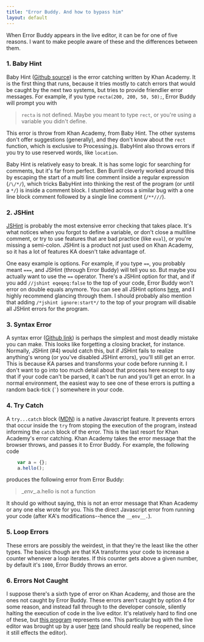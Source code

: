 ```yaml
---
title: "Error Buddy. And how to bypass him"
layout: default
---
```


When Error Buddy appears in the live editor, it can be for one of five reasons. I want to make people aware of these and the differences between them.

### 1. Baby Hint
Baby Hint ([Github source](https://github.com/Khan/live-editor/blob/master/js/output/pjs/babyhint.js)) is the error catching written by Khan Academy. It is the first thing that runs, because it tries mostly to catch errors that would be caught by the next two systems, but tries to provide friendlier error messages. For example, if you type `recta(200, 200, 50, 50);`, Error Buddy will prompt you with

> `recta` is not defined. Maybe you meant to type `rect`, or you're using a variable you didn't define.

This error is throw from Khan Academy, from Baby Hint. The other systems don't offer suggestions (generally), and they don't know about the `rect` function, which is exclusive to Processing.js. BabyHint also throws errors if you try to use reserved words, like `location`.

Baby Hint is relatively easy to break. It is has some logic for searching for comments, but it's far from perfect. Ben Burrill cleverly worked around this by escaping the start of a multi line comment inside a regular expression (`/\/*/`), which tricks BabyHint into thinking the rest of the program (or until a `*/`) is inside a comment block. I stumbled across a similar bug with a one line block comment followed by a single line comment (`/**///`).

### 2. JSHint

[JSHint](https://jshint.com) is probably the most extensive error checking that takes place. It's what notices when you forgot to define a variable, or don't close a multiline comment, or try to use features that are bad practice (like `eval`), or you're missing a semi-colon. JSHint is a product not just used on Khan Academy, so it has a lot of features KA doesn't take advantage of.

One easy example is options. For example, if you type `==`, you probably meant `===`, and JSHint (through Error Buddy) will tell you so. But maybe you actually want to use the `==` operator. There's a JSHint option for that, and if you add `//jshint eqeqeq:false` to the top of your code, Error Buddy won't error on double equals anymore. You can see all JSHint options [here](http://jshint.com/docs/options/), and I highly recommend glancing through them. I should probably also mention that adding `/*jshint ignore:start*/` to the top of your program will disable all JSHint errors for the program.

### 3. Syntax Error

A syntax error ([Github link]([here](https://github.com/Khan/live-editor/blob/11b9fb0c3d27bd0ff773cc9b4962506a064a9a41/js/output/pjs/pjs-code-injector.js#L495))) is perhaps the simplest and most deadly mistake you can make. This looks like forgetting a closing bracket, for instance. Normally, JSHint (#4) would catch this, but if JSHint fails to realize anything's wrong (or you've disabled JSHint errors), you'll still get an error. This is because KA parses and transforms your code before running it. I don't want to go into too much detail about that process here except to say that if your code can't be parsed, it can't be run and you'll get an error. In a normal environment, the easiest way to see one of these errors is putting a random back-tick (`` ` ``) somewhere in your code.

### 4. Try Catch
A `try...catch` block ([MDN](https://developer.mozilla.org/en-US/docs/Web/JavaScript/Reference/Statements/try...catch)) is a native Javascript feature. It prevents errors that occur inside the `try` from stoping the execution of the program, instead informing the `catch` block of the error. This is the last resort for Khan Academy's error catching. Khan Academy takes the error message that the browser throws, and passes it to Error Buddy. For example, the following code

```js
    var a = {};
    a.hello();
```

produces the following error from Error Buddy:

> \__env__.a.hello is not a function

It should go without saying, this is not an error message that Khan Academy or any one else wrote for you. This the direct Javascript error from running your code (after KA's modifications--hence the `__env__.`).

### 5. Loop Errors
These errors are possibly the weirdest, in that they're the least like the other types. The basics though are that KA transforms your code to increase a counter whenever a loop iterates. If this counter gets above a given number, by default it's `1000`, Error Buddy throws an error.

### 6. Errors Not Caught
I suppose there's a sixth type of error on Khan Academy, and those are the ones not caught by Error Buddy. These errors aren't caught by option 4 for some reason, and instead fall through to the developer console, silently halting the execution of code in the live editor. It's relatively hard to find one of these, but [this program](https://www.khanacademy.org/cs/i/6715456460554240) represents one. This particular bug with the live editor was brought up by a user [here](https://github.com/Khan/live-editor/592) (and should really be reopened, since it still effects the editor).
